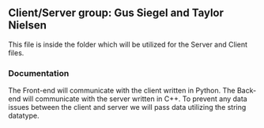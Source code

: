 ## Client/Server group: Gus Siegel and Taylor Nielsen 

This file is inside the folder which will be utilized for the Server and Client files.

### Documentation
The Front-end will communicate with the client written in Python. The Back-end will communicate with the server written in C++.
To prevent any data issues between the client and server we will pass data utilizing the string datatype.

